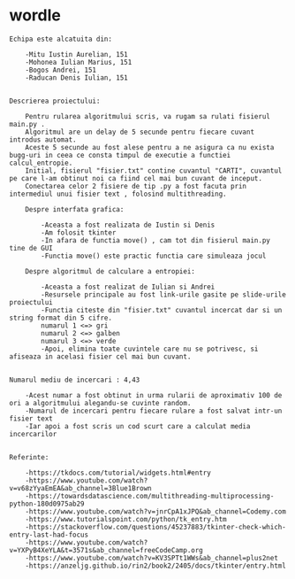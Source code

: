 # wordle


	

	Echipa este alcatuita din:
	
		-Mitu Iustin Aurelian, 151
		-Mohonea Iulian Marius, 151
		-Bogos Andrei, 151
		-Raducan Denis Iulian, 151

	
	Descrierea proiectului:

		Pentru rularea algoritmului scris, va rugam sa rulati fisierul main.py .
		Algoritmul are un delay de 5 secunde pentru fiecare cuvant introdus automat.
		Aceste 5 secunde au fost alese pentru a ne asigura ca nu exista bugg-uri in ceea ce consta timpul de executie a functiei calcul_entropie.
		Initial, fisierul "fisier.txt" contine cuvantul "CARTI", cuvantul pe care l-am obtinut noi ca fiind cel mai bun cuvant de inceput.
		Conectarea celor 2 fisiere de tip .py a fost facuta prin intermediul unui fisier text , folosind multithreading.
		
		Despre interfata grafica:
			
			-Aceasta a fost realizata de Iustin si Denis
			-Am folosit tkinter 
			-In afara de functia move() , cam tot din fisierul main.py tine de GUI
			-Functia move() este practic functia care simuleaza jocul 

		Despre algoritmul de calculare a entropiei:
	
			-Aceasta a fost realizat de Iulian si Andrei
			-Resursele principale au fost link-urile gasite pe slide-urile proiectului
			-Functia citeste din "fisier.txt" cuvantul incercat dar si un string format din 5 cifre.
			numarul 1 <=> gri
			numarul 2 <=> galben
			numarul 3 <=> verde
			-Apoi, elimina toate cuvintele care nu se potrivesc, si afiseaza in acelasi fisier cel mai bun cuvant.


	Numarul mediu de incercari : 4,43

		-Acest numar a fost obtinut in urma rularii de aproximativ 100 de ori a algoritmului alegandu-se cuvinte random.
		-Numarul de incercari pentru fiecare rulare a fost salvat intr-un fisier text
		-Iar apoi a fost scris un cod scurt care a calculat media incercarilor
	
	
	Referinte:
	
		-https://tkdocs.com/tutorial/widgets.html#entry
		-https://www.youtube.com/watch?v=v68zYyaEmEA&ab_channel=3Blue1Brown
		-https://towardsdatascience.com/multithreading-multiprocessing-python-180d0975ab29
		-https://www.youtube.com/watch?v=jnrCpA1xJPQ&ab_channel=Codemy.com
		-https://www.tutorialspoint.com/python/tk_entry.htm
		-https://stackoverflow.com/questions/45237883/tkinter-check-which-entry-last-had-focus
		-https://www.youtube.com/watch?v=YXPyB4XeYLA&t=3571s&ab_channel=freeCodeCamp.org
		-https://www.youtube.com/watch?v=KV3SPTt1WWs&ab_channel=plus2net
		-https://anzeljg.github.io/rin2/book2/2405/docs/tkinter/entry.html
		
